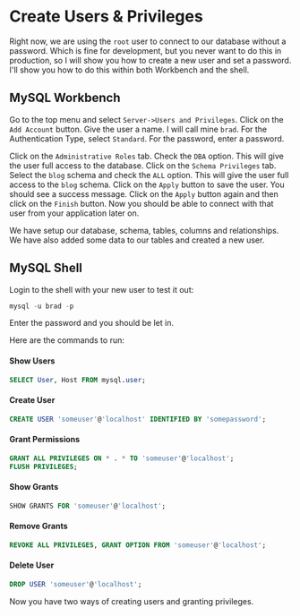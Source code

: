 # Create Users & Privileges

Right now, we are using the `root` user to connect to our database without a password. Which is fine for development, but you never want to do this in production, so I will show you how to create a new user and set a password. I'll show you how to do this within both Workbench and the shell.

## MySQL Workbench

Go to the top menu and select `Server->Users and Privileges`. Click on the `Add Account` button. Give the user a name. I will call mine `brad`. For the Authentication Type, select `Standard`. For the password, enter a password.

Click on the `Administrative Roles` tab. Check the `DBA` option. This will give the user full access to the database. Click on the `Schema Privileges` tab. Select the `blog` schema and check the `ALL` option. This will give the user full access to the `blog` schema. Click on the `Apply` button to save the user. You should see a success message. Click on the `Apply` button again and then click on the `Finish` button. Now you should be able to connect with that user from your application later on.

We have setup our database, schema, tables, columns and relationships. We have also added some data to our tables and created a new user.

## MySQL Shell

Login to the shell with your new user to test it out:

```php
mysql -u brad -p
```

Enter the password and you should be let in.

Here are the commands to run:

#### Show Users

```sql
SELECT User, Host FROM mysql.user;
```

#### Create User
```sql
CREATE USER 'someuser'@'localhost' IDENTIFIED BY 'somepassword';
```

#### Grant Permissions
```sql
GRANT ALL PRIVILEGES ON * . * TO 'someuser'@'localhost';
FLUSH PRIVILEGES;
```

#### Show Grants
```sql
SHOW GRANTS FOR 'someuser'@'localhost';
```

#### Remove Grants
```sql
REVOKE ALL PRIVILEGES, GRANT OPTION FROM 'someuser'@'localhost';

```

#### Delete User

```sql
DROP USER 'someuser'@'localhost';
```

Now you have two ways of creating users and granting privileges.